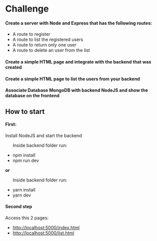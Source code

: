 <h1>Challenge</h1>
<h4>
  Create a server with Node and Express that has the following routes:
</h4>

<ul>
  <li>A route to register</li>
  <li>A route to list the registered users</li>
  <li>A route to return only one user</li>
  <li>A route to delete an user from the list</li>
</ul>

<h4>
  Create a simple HTML page and integrate with the backend that was created
</h4>

<h4>
  Create a simple HTML page to list the users from your backend
</h4>

<h4>
  Associate Database MongoDB with backend NodeJS and show the database on the frontend  
</h4>

<h2>How to start</h2>

<h4>First: </h4>
<p>Install NodeJS and start the backend</p>
<ul>
  <p>Inside backend folder run: </p>
  <li>npm install</li>
  <li>npm run dev</li>
</ul>
<strong>or</strong>
<ul>
  <p>Inside backend folder run: </p>
  <li>yarn install</li>
  <li>yarn dev</li>
</ul>

<h4>Second step</h4>
<p>Access this 2 pages:</p>
<ul>
  <li><a href="http://localhost:5000/index.html">http://localhost:5000/index.html</a></li>
  <li><a href="http://localhost:5000/list.html">http://localhost:5000/list.html</a></li>
</ul>
